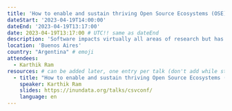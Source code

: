 ```yaml
---
title: 'How to enable and sustain thriving Open Source Ecosystems (OSE)'
dateStart: '2023-04-19T14:00:00'
dateEnd: '2023-04-19T13:17:00'
date: 2023-04-19T13:17:00 # UTC!! same as dateEnd
description: 'Software impacts virtually all areas of research but has been a heavily undervalued contribution. Over the past decade alone, the research software landscape has changed dramatically. It is now substantially easier to start new software projects, find technical resources, and join a friendly community of practice. The research software engineer career track has also taken off and made it easier for many individuals to build careers in this field. However, several key challenges remain. Despite the growing recognition of research software, it is still challenging to demonstrate impact or find support for the maintenance of existing software. In this talk, I describe some ideas on how to uncover software that is driving research and construct knowledge graphs to ask questions about software use and sustainability. I also describe the various conditions necessary to turn nascent software projects into sustainable ecosystems.'
location: 'Buenos Aires'
country: "Argentina" # emoji
attendees:
  - Karthik Ram
resources: # can be added later, one entry per talk (don't add while still empty, add once there are resources)
  - title: "How to enable and sustain thriving Open Source Ecosystems (OSE)"
    speaker: Karthik Ram
    slides: https://inundata.org/talks/csvconf/
    language: en
---
```



